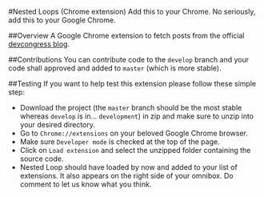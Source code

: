 #Nested Loops (Chrome extension)
Add this to your Chrome. No seriously, add this to your Google Chrome.

##Overview
A Google Chrome extension to fetch posts from the official [devcongress blog](http://news.devcongress.com).

##Contributions
You can contribute code to the `develop` branch and your code shall approved and added to `master` (which is more stable).

##Testing
If you want to help test this extension please follow these simple step:
- Download the project (the `master` branch should be the most stable whereas `develop` is in... `development`) in zip and make sure to unzip into your desired directory.
- Go to `Chrome://extensions` on your beloved Google Chrome browser.
- Make sure `Developer mode` is checked at the top of the page.
- Click on `Load extension` and select the unzipped folder containing the source code.
- Nested Loop should have loaded by now and added to your list of extensions. It also appears on the right side of your omnibox.
Do comment to let us know what you think. 
